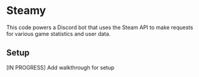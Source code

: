 # Steamy

This code powers a Discord bot that uses the Steam API to make requests for various game statistics and user data.

## Setup 
[IN PROGRESS] Add walkthrough for setup
